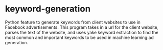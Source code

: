 # keyword-generation
Python feature to generate keywords from client websites to use in Facebook advertisements. 
This program takes in a url for the client website, parses the text of the website, and uses 
yake keyword extraction to find the most common and important keywords to be used in machine
learning ad generation.
